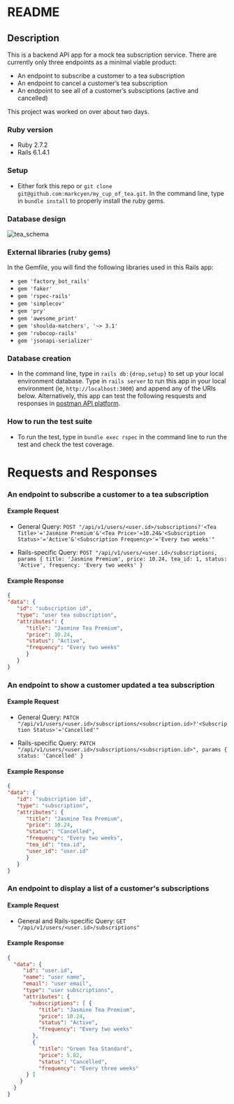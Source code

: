 # README

## Description
This is a backend API app for a mock tea subscription service. There are currently only three endpoints as a minimal viable product:

- An endpoint to subscribe a customer to a tea subscription
- An endpoint to cancel a customer’s tea subscription
- An endpoint to see all of a customer’s subsciptions (active and cancelled)

This project was worked on over about two days. 

### Ruby version
- Ruby 2.7.2
- Rails 6.1.4.1

### Setup
- Either fork this repo or `git clone git@github.com:markcyen/my_cup_of_tea.git`. In the command line, type in `bundle install` to properly install the ruby gems.

### Database design
![tea_schema](https://user-images.githubusercontent.com/77414433/134444043-885b5b9b-82ea-4dbd-aa7c-d3334dfa4fd0.jpg)


### External libraries (ruby gems)
In the Gemfile, you will find the following libraries used in this Rails app:
- `gem 'factory_bot_rails'`
- `gem 'faker'`
- `gem 'rspec-rails'`
- `gem 'simplecov'`
- `gem 'pry'`
- `gem 'awesome_print'`
- `gem 'shoulda-matchers', '~> 3.1'`
- `gem 'rubocop-rails'`
- `gem 'jsonapi-serializer'`

### Database creation
- In the command line, type in `rails db:{drop,setup}` to set up your local environment database. Type in `rails server` to run this app in your local environment (ie, `http://localhost:3000`) and append any of the URIs below. Alternatively, this app can test the following resquests and responses in [postman API platform](https://www.postman.com/).

### How to run the test suite
- To run the test, type in `bundle exec rspec` in the command line to run the test and check the test coverage.
  
# Requests and Responses

### An endpoint to subscribe a customer to a tea subscription
#### Example Request
 - General Query: `POST "/api/v1/users/<user.id>/subscriptions?'<Tea Title>'='Jasmine Premium'&'<Tea Price>'=10.24&'<Subscription Status>'='Active'&'<Subscription Frequency>'='Every two weeks'"`

 - Rails-specific Query: `POST "/api/v1/users/<user.id>/subscriptions, params { title: 'Jasmine Premium', price: 10.24, tea_id: 1, status: 'Active', frequency: 'Every two weeks' }`

#### Example Response
````json
{
"data": { 
   "id": "subscription id",
   "type": "user tea subscription",
   "attributes": {
      "title": "Jasmine Tea Premium",
      "price": 10.24,
      "status": "Active",
      "frequency": "Every two weeks"
      }
   }
}
````

### An endpoint to show a customer updated a tea subscription
#### Example Request
- General Query: `PATCH "/api/v1/users/<user.id>/subscriptions/<subscription.id>?'<Subscription Status>'='Cancelled'"`

- Rails-specific Query: `PATCH "/api/v1/users/<user.id>/subscriptions/<subscription.id>", params { status: 'Cancelled' }`

#### Example Response
````json
{
"data": { 
   "id": "subscription id",
   "type": "subscription",
   "attributes": {
      "title": "Jasmine Tea Premium",
      "price": 10.24,
      "status": "Cancelled",
      "frequency": "Every two weeks",
      "tea_id": "tea.id",
      "user_id": "user.id"
      }
   }
}
````

### An endpoint to display a list of a customer's subscriptions
#### Example Request
 - General and Rails-specific Query: `GET "/api/v1/users/<user.id>/subscriptions"`

#### Example Response
````json
{
  "data": { 
     "id": "user.id",
     "name": "user name",
     "email": "user email",
     "type": "user subscriptions",
     "attributes": {
       "subscriptions": [ {
          "title": "Jasmine Tea Premium",
          "price": 10.24,
          "status": "Active",
          "frequency": "Every two weeks"
        }, 
        {
          "title": "Green Tea Standard",
          "price": 5.82,
          "status": "Cancelled",
          "frequency": "Every three weeks"
      } ]
    }
  }
}
````
